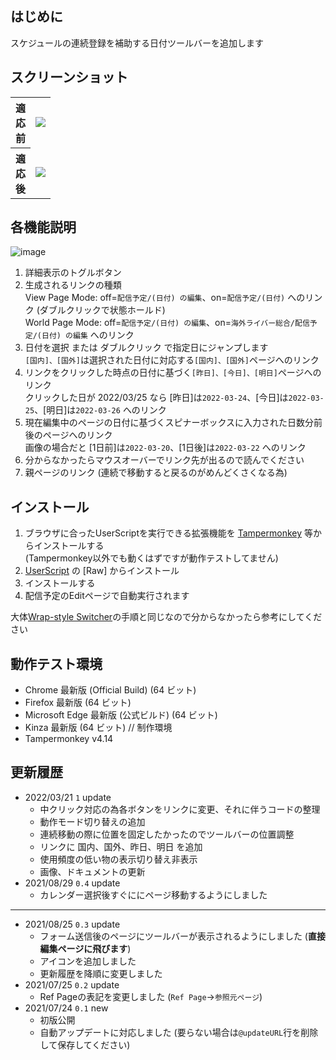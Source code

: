 ## はじめに
スケジュールの連続登録を補助する日付ツールバーを追加します

## スクリーンショット
<table>
<tr align="center">
<th>適<br>応<br>前</th>
<td><img src="https://user-images.githubusercontent.com/84770944/159233387-e5508400-c94d-4214-ac90-d1f972568975.png"></td>
</tr>
<tr align="center">
<th>適<br>応<br>後</th>
<td><img src="https://user-images.githubusercontent.com/84770944/159233410-a0cfecbb-c32f-4958-9975-1941d3ba9b9d.png"></td>
</tr>
</table>

## 各機能説明
![image](https://user-images.githubusercontent.com/84770944/159233026-40951838-69ff-48e5-9e28-686bd877bd05.png)  
1. 詳細表示のトグルボタン  
2. 生成されるリンクの種類  
View Page Mode: off=`配信予定/(日付) の編集`、on=`配信予定/(日付)` へのリンク (ダブルクリックで状態ホールド)  
World Page Mode: off=`配信予定/(日付) の編集`、on=`海外ライバー総合/配信予定/(日付) の編集` へのリンク  
3. 日付を選択 または ダブルクリック で指定日にジャンプします  
`[国内]、[国外]`は選択された日付に対応する`[国内]、[国外]`ページへのリンク  
4. リンクをクリックした時点の日付に基づく`[昨日]、[今日]、[明日]`ページへのリンク  
クリックした日が 2022/03/25 なら [昨日]は`2022-03-24`、[今日]は`2022-03-25`、[明日]は`2022-03-26` へのリンク  
5. 現在編集中のページの日付に基づくスピナーボックスに入力された日数分前後のページへのリンク  
画像の場合だと [1日前]は`2022-03-20`、[1日後]は`2022-03-22` へのリンク  
6. 分からなかったらマウスオーバーでリンク先が出るので読んでください  
7. 親ページのリンク (連続で移動すると戻るのがめんどくさくなる為)  

## インストール
1. ブラウザに合ったUserScriptを実行できる拡張機能を [Tampermonkey](https://www.tampermonkey.net/) 等からインストールする  
(Tampermonkey以外でも動くはずですが動作テストしてません)
2. [UserScript](https://github.com/AnonUsr-Dev/UserScripts/blob/main/NijiWiki/Date_ToolBar/dtb.user.js#raw-url) の [Raw] からインストール  
3. インストールする  
4. 配信予定のEditページで自動実行されます  

大体[Wrap-style Switcher](https://github.com/AnonUsr-Dev/UserScripts/blob/main/NijiWiki/Wrap-style_Switcher/README.md#%E4%BD%BF%E3%81%84%E6%96%B9)の手順と同じなので分からなかったら参考にしてください

## 動作テスト環境
- Chrome 最新版 (Official Build) (64 ビット)  
- Firefox 最新版 (64 ビット)  
- Microsoft Edge 最新版 (公式ビルド) (64 ビット)  
- Kinza 最新版 (64 ビット) // 制作環境  
- Tampermonkey v4.14  

## 更新履歴
- 2022/03/21 `1` update
  - 中クリック対応の為各ボタンをリンクに変更、それに伴うコードの整理  
  - 動作モード切り替えの追加  
  - 連続移動の際に位置を固定したかったのでツールバーの位置調整  
  - リンクに 国内、国外、昨日、明日 を追加  
  - 使用頻度の低い物の表示切り替え非表示  
  - 画像、ドキュメントの更新  
- 2021/08/29 `0.4` update
  - カレンダー選択後すぐににページ移動するようにしました
----
- 2021/08/25 `0.3` update
  - フォーム送信後のページにツールバーが表示されるようにしました (**直接編集ページに飛びます**)  
  - アイコンを追加しました  
  - 更新履歴を降順に変更しました  
- 2021/07/25 `0.2` update
  - Ref Pageの表記を変更しました (`Ref Page`→`参照元ページ`)
- 2021/07/24 `0.1` new
  - 初版公開  
  - 自動アップデートに対応しました (要らない場合は`@updateURL`行を削除して保存してください)  
